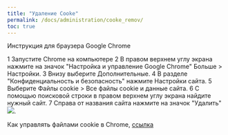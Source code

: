 ```yaml
---
title: "Удаление Cooke"
permalink: /docs/administration/cooke_remov/
toc: true
---
```


Инструкция для браузера Google Chrome

1 Запустите Chrome на компьютере
2 В правом верхнем углу экрана нажмите на значок
   "Настройка и управление Google Chrome" Больше > Настройки.
3 Внизу выберите Дополнительные.
4 В разделе "Конфиденциальность и безопасность" нажмите Настройки сайта.
5 Выберите Файлы cookie > Все файлы cookie и данные сайта.
6 С помощью поисковой строки в правом верхнем углу экрана найдите нужный сайт.
7 Справа от названия сайта нажмите на значок "Удалить" ![](../../images/delete.png).

Как управлять файлами cookie в Chrome, [ссылка](https://support.google.com/chrome/answer/95647)
